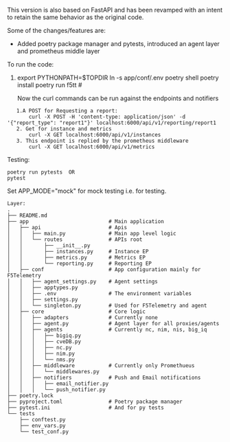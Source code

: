 This version is also based on FastAPI and has been revamped with an intent to retain the same behavior as the original code.

Some of the changes/features are:
 - Added poetry package manager and pytests, introduced an agent layer and prometheus middle layer

To run the code:
1. export PYTHONPATH=$TOPDIR
   ln -s app/conf/.env
   poetry shell
   poetry install
   poetry run f5tt   #

    Now the curl commands can be run against the endpoints and notifiers
```
   1.A POST for Requesting a report:
       curl -X POST -H 'content-type: application/json' -d '{"report_type": "report1"}' localhost:6000/api/v1/reporting/report1
   2. Get for instance and metrics
       curl -X GET localhost:6000/api/v1/instances
   3. This endpoint is replied by the prometheus middleware 
       curl -X GET localhost:6000/api/v1/metrics
```

   Testing:
```
poetry run pytests  OR
pytest 
```

Set APP_MODE="mock" for mock testing i.e. for testing.

```
Layer:
.
├── README.md
├── app                          # Main application
│   ├── api                      # Apis
│   │   ├── main.py              # Main app level logic
│   │   └── routes               # APIs root
│   │       ├── __init__.py
│   │       ├── instances.py     # Instance EP
│   │       ├── metrics.py       # Metrics EP
│   │       └── reporting.py     # Reporting EP
│   ├── conf                     # App configuration mainly for F5Telemetry
│   │   ├── agent_settings.py    # Agent settings
│   │   ├── apptypes.py          
│   │   ├── .env                 # The environment variables
│   │   ├── settings.py
│   │   └── singleton.py         # Used for F5Telemetry and agent
│   ├── core                     # Core logic
│   │   ├── adapters             # Currently none
│   │   ├── agent.py             # Agent layer for all proxies/agents
│   │   ├── agents               # Currently nc, nim, nis, big_iq
│   │   │   ├── bigiq.py
│   │   │   ├── cveDB.py
│   │   │   ├── nc.py
│   │   │   ├── nim.py
│   │   │   └── nms.py
│   │   ├── middleware           # Currently only Promethueus
│   │   │   └── middlewares.py
│   │   ├── notifiers            # Push and Email notifications
│   │   │   ├── email_notifier.py
│   │   │   └── push_notifier.py
├── poetry.lock 
├── pyproject.toml               # Poetry package manager
├── pytest.ini                   # And for py tests
└── tests
    ├── conftest.py
    ├── env_vars.py
    └── test_conf.py
```
